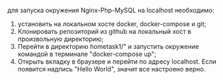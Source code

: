 для запуска окружения Nginx-Php-MySQL на localhost необходимо:
1) установить на локальном хосте docker, docker-compose и git;
2) Клонировать репозиторий из github на локальный хост в произвольную директорию;
2) Перейти в директорию hometask1/" и запустить окружение командой в терминале "docker-compose up";
3) Открыть вкладку в браузере и перейти по адресу localhost. Если появится надпись "Hello World", значит все настроено верно.

